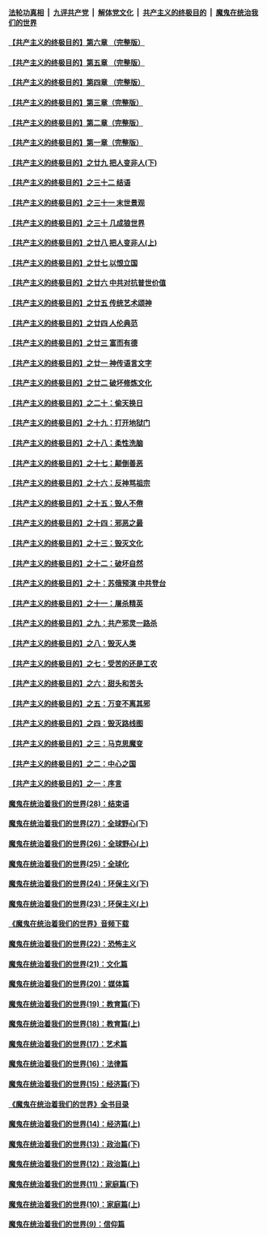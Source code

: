 ####  [法轮功真相](../../../../basic/blob/master/README.md?t=08280100) &nbsp;|&nbsp; [九评共产党](../../../../9ping.md/blob/master/README.md?t=08280100) &nbsp;|&nbsp; [解体党文化](../../../../jtdwh.md/blob/master/README.md?t=08280100)  &nbsp;|&nbsp; [共产主义的终极目的](../../../../gczydzjmd.md/blob/master/README.md?t=08280100) &nbsp;|&nbsp; [魔鬼在统治我们的世界](../../../../mgztzwmdsj.md/blob/master/README.md?t=08280100) 

#### [【共产主义的终极目的】第六章 （完整版）](../pages/nsc422/n11428913.md?t=08280100) 

#### [【共产主义的终极目的】第五章 （完整版）](../pages/nsc422/n11428912.md?t=08280100) 

#### [【共产主义的终极目的】第四章 （完整版）](../pages/nsc422/n11428907.md?t=08280100) 

#### [【共产主义的终极目的】第三章（完整版）](../pages/nsc422/n11428848.md?t=08280100) 

#### [【共产主义的终极目的】第二章（完整版）](../pages/nsc422/n11428831.md?t=08280100) 

#### [【共产主义的终极目的】第一章（完整版）](../pages/nsc422/n11417651.md?t=08280100) 

#### [【共产主义的终极目的】之廿九 把人变非人(下)](../pages/nsc422/n11344140.md?t=08280100) 

#### [【共产主义的终极目的】之三十二 结语](../pages/nsc422/n11360535.md?t=08280100) 

#### [【共产主义的终极目的】之三十一 末世景观](../pages/nsc422/n11351129.md?t=08280100) 

#### [【共产主义的终极目的】之三十 几成狼世界](../pages/nsc422/n11348280.md?t=08280100) 

#### [【共产主义的终极目的】之廿八 把人变非人(上)](../pages/nsc422/n11340492.md?t=08280100) 

#### [【共产主义的终极目的】之廿七 以恨立国](../pages/nsc422/n11336944.md?t=08280100) 

#### [【共产主义的终极目的】之廿六 中共对抗普世价值](../pages/nsc422/n11324785.md?t=08280100) 

#### [【共产主义的终极目的】之廿五 传统艺术颂神](../pages/nsc422/n11296396.md?t=08280100) 

#### [【共产主义的终极目的】之廿四 人伦典范](../pages/nsc422/n11296397.md?t=08280100) 

#### [【共产主义的终极目的】之廿三 富而有德](../pages/nsc422/n11283598.md?t=08280100) 

#### [【共产主义的终极目的】之廿一 神传语言文字](../pages/nsc422/n11263265.md?t=08280100) 

#### [【共产主义的终极目的】之廿二 破坏修炼文化](../pages/nsc422/n11245728.md?t=08280100) 

#### [【共产主义的终极目的】之二十：偷天换日](../pages/nsc422/n11238846.md?t=08280100) 

#### [【共产主义的终极目的】之十九：打开地狱门](../pages/nsc422/n11206376.md?t=08280100) 

#### [【共产主义的终极目的】之十八：柔性洗脑](../pages/nsc422/n11199994.md?t=08280100) 

#### [【共产主义的终极目的】之十七：颠倒善恶](../pages/nsc422/n11179782.md?t=08280100) 

#### [【共产主义的终极目的】之十六：反神骂祖宗](../pages/nsc422/n11166798.md?t=08280100) 

#### [【共产主义的终极目的】之十五：毁人不倦](../pages/nsc422/n11166792.md?t=08280100) 

#### [【共产主义的终极目的】之十四：邪恶之最](../pages/nsc422/n11150249.md?t=08280100) 

#### [【共产主义的终极目的】之十三：毁灭文化](../pages/nsc422/n11135227.md?t=08280100) 

#### [【共产主义的终极目的】之十二：破坏自然](../pages/nsc422/n11135214.md?t=08280100) 

#### [【共产主义的终极目的】之十：苏俄预演 中共登台](../pages/nsc422/n11118424.md?t=08280100) 

#### [【共产主义的终极目的】之十一：屠杀精英](../pages/nsc422/n11118442.md?t=08280100) 

#### [【共产主义的终极目的】之九：共产邪灵一路杀](../pages/nsc422/n11114139.md?t=08280100) 

#### [【共产主义的终极目的】之八：毁灭人类](../pages/nsc422/n11108503.md?t=08280100) 

#### [【共产主义的终极目的】之七：受苦的还是工农](../pages/nsc422/n11101809.md?t=08280100) 

#### [【共产主义的终极目的】之六：甜头和苦头](../pages/nsc422/n11096971.md?t=08280100) 

#### [【共产主义的终极目的】之五：万变不离其邪](../pages/nsc422/n11091285.md?t=08280100) 

#### [【共产主义的终极目的】之四：毁灭路线图](../pages/nsc422/n11086284.md?t=08280100) 

#### [【共产主义的终极目的】之三：马克思魔变](../pages/nsc422/n11061941.md?t=08280100) 

#### [【共产主义的终极目的】之二：中心之国](../pages/nsc422/n11047728.md?t=08280100) 

#### [【共产主义的终极目的】之一：序言](../pages/nsc422/n11086077.md?t=08280100) 

#### [魔鬼在统治着我们的世界(28)：结束语](../pages/nsc422/n10936246.md?t=08280100) 

#### [魔鬼在统治着我们的世界(27)：全球野心(下)](../pages/nsc422/n10928319.md?t=08280100) 

#### [魔鬼在统治着我们的世界(26)：全球野心(上)](../pages/nsc422/n10900318.md?t=08280100) 

#### [魔鬼在统治着我们的世界(25)：全球化](../pages/nsc422/n10788205.md?t=08280100) 

#### [魔鬼在统治着我们的世界(24)：环保主义(下)](../pages/nsc422/n10695307.md?t=08280100) 

#### [魔鬼在统治着我们的世界(23)：环保主义(上)](../pages/nsc422/n10688613.md?t=08280100) 

#### [《魔鬼在统治着我们的世界》音频下载](../pages/nsc422/n10635553.md?t=08280100) 

#### [魔鬼在统治着我们的世界(22)：恐怖主义](../pages/nsc422/n10614727.md?t=08280100) 

#### [魔鬼在统治着我们的世界(21)：文化篇](../pages/nsc422/n10597706.md?t=08280100) 

#### [魔鬼在统治着我们的世界(20)：媒体篇](../pages/nsc422/n10586579.md?t=08280100) 

#### [魔鬼在统治着我们的世界(19)：教育篇(下)](../pages/nsc422/n10564808.md?t=08280100) 

#### [魔鬼在统治着我们的世界(18)：教育篇(上)](../pages/nsc422/n10526970.md?t=08280100) 

#### [魔鬼在统治着我们的世界(17)：艺术篇](../pages/nsc422/n10499093.md?t=08280100) 

#### [魔鬼在统治着我们的世界(16)：法律篇](../pages/nsc422/n10485969.md?t=08280100) 

#### [魔鬼在统治着我们的世界(15)：经济篇(下)](../pages/nsc422/n10469975.md?t=08280100) 

#### [《魔鬼在统治着我们的世界》全书目录](../pages/nsc422/n10464261.md?t=08280100) 

#### [魔鬼在统治着我们的世界(14)：经济篇(上)](../pages/nsc422/n10457370.md?t=08280100) 

#### [魔鬼在统治着我们的世界(13)：政治篇(下)](../pages/nsc422/n10448270.md?t=08280100) 

#### [魔鬼在统治着我们的世界(12)：政治篇(上)](../pages/nsc422/n10444576.md?t=08280100) 

#### [魔鬼在统治着我们的世界(11)：家庭篇(下)](../pages/nsc422/n10440961.md?t=08280100) 

#### [魔鬼在统治着我们的世界(10)：家庭篇(上)](../pages/nsc422/n10435448.md?t=08280100) 

#### [魔鬼在统治着我们的世界(9)：信仰篇](../pages/nsc422/n10432159.md?t=08280100) 

